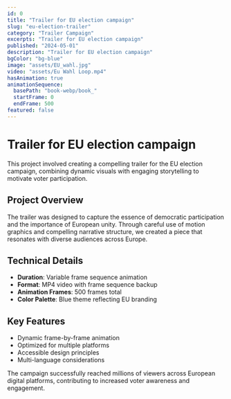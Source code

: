 ```yaml
---
id: 0
title: "Trailer for EU election campaign"
slug: "eu-election-trailer"
category: "Trailer Campaign"
excerpts: "Trailer for EU election campaign"
published: "2024-05-01"
description: "Trailer for EU election campaign"
bgColor: "bg-blue"
image: "assets/EU_wahl.jpg"
video: "assets/Eu Wahl Loop.mp4"
hasAnimation: true
animationSequence:
  basePath: "book-webp/book_"
  startFrame: 0
  endFrame: 500
featured: false
---
```


# Trailer for EU election campaign

This project involved creating a compelling trailer for the EU election campaign, combining dynamic visuals with engaging storytelling to motivate voter participation.

## Project Overview

The trailer was designed to capture the essence of democratic participation and the importance of European unity. Through careful use of motion graphics and compelling narrative structure, we created a piece that resonates with diverse audiences across Europe.

## Technical Details

- **Duration**: Variable frame sequence animation
- **Format**: MP4 video with frame sequence backup
- **Animation Frames**: 500 frames total
- **Color Palette**: Blue theme reflecting EU branding

## Key Features

- Dynamic frame-by-frame animation
- Optimized for multiple platforms
- Accessible design principles
- Multi-language considerations

The campaign successfully reached millions of viewers across European digital platforms, contributing to increased voter awareness and engagement. 